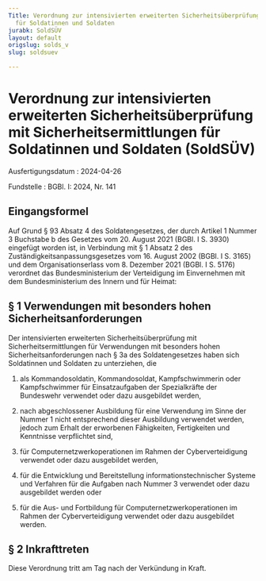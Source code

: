 ```yaml
---
Title: Verordnung zur intensivierten erweiterten Sicherheitsüberprüfung mit Sicherheitsermittlungen
  für Soldatinnen und Soldaten
jurabk: SoldSÜV
layout: default
origslug: solds_v
slug: soldsuev

---
```


# Verordnung zur intensivierten erweiterten Sicherheitsüberprüfung mit Sicherheitsermittlungen für Soldatinnen und Soldaten (SoldSÜV)

Ausfertigungsdatum
:   2024-04-26

Fundstelle
:   BGBl. I: 2024, Nr. 141


## Eingangsformel

Auf Grund § 93 Absatz 4 des Soldatengesetzes, der durch Artikel 1 Nummer 3 Buchstabe b des Gesetzes vom 20. August 2021 (BGBl. I S. 3930) eingefügt worden ist, in Verbindung mit § 1 Absatz 2 des Zuständigkeitsanpassungsgesetzes vom 16. August 2002 (BGBl. I S. 3165) und dem Organisationserlass vom 8. Dezember 2021 (BGBl. I S. 5176) verordnet das Bundesministerium der Verteidigung im Einvernehmen mit dem Bundesministerium des Innern und für Heimat:


## § 1 Verwendungen mit besonders hohen Sicherheitsanforderungen

Der intensivierten erweiterten Sicherheitsüberprüfung mit Sicherheitsermittlungen für Verwendungen mit besonders hohen Sicherheitsanforderungen nach § 3a des Soldatengesetzes haben sich Soldatinnen und Soldaten zu unterziehen, die

1.  als Kommandosoldatin, Kommandosoldat, Kampfschwimmerin oder Kampfschwimmer für Einsatzaufgaben der Spezialkräfte der Bundeswehr verwendet oder dazu ausgebildet werden,


2.  nach abgeschlossener Ausbildung für eine Verwendung im Sinne der Nummer 1 nicht entsprechend dieser Ausbildung verwendet werden, jedoch zum Erhalt der erworbenen Fähigkeiten, Fertigkeiten und Kenntnisse verpflichtet sind,


3.  für Computernetzwerkoperationen im Rahmen der Cyberverteidigung verwendet oder dazu ausgebildet werden,


4.  für die Entwicklung und Bereitstellung informationstechnischer Systeme und Verfahren für die Aufgaben nach Nummer 3 verwendet oder dazu ausgebildet werden oder


5.  für die Aus- und Fortbildung für Computernetzwerkoperationen im Rahmen der Cyberverteidigung verwendet oder dazu ausgebildet werden.





## § 2 Inkrafttreten

Diese Verordnung tritt am Tag nach der Verkündung in Kraft.

